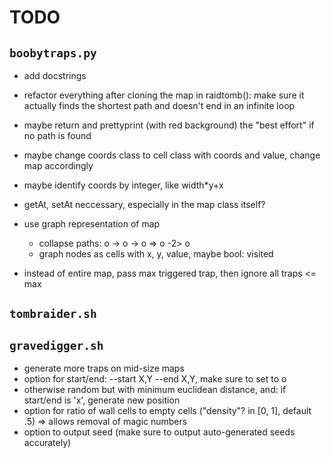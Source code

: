# TODO

## `boobytraps.py`
* add docstrings
* refactor everything after cloning the map in raidtomb(): make sure it actually finds the shortest path and doesn't end in an infinite loop
* maybe return and prettyprint (with red background) the "best effort" if no path is found
* maybe change coords class to cell class with coords and value, change map accordingly
* maybe identify coords by integer, like width*y+x
* getAt, setAt neccessary, especially in the map class itself?

* use graph representation of map
	* collapse paths: o -> o -> o => o -2> o
	* graph nodes as cells with x, y, value, maybe bool: visited
* instead of entire map, pass max triggered trap, then ignore all traps <= max

## `tombraider.sh`

## `gravedigger.sh`
* generate more traps on mid-size maps
* option for start/end: --start X,Y --end X,Y, make sure to set to o
* otherwise random but with minimum euclidean distance, and: if start/end is 'x', generate new position
* option for ratio of wall cells to empty cells ("density"? in [0, 1], default .5) => allows removal of magic numbers
* option to output seed (make sure to output auto-generated seeds accurately)

